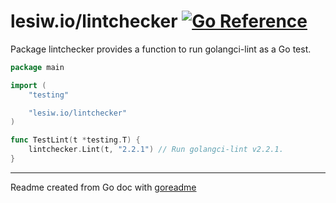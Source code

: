 # lesiw.io/lintchecker [![Go Reference](https://pkg.go.dev/badge/lesiw.io/lintchecker.svg)](https://pkg.go.dev/lesiw.io/lintchecker)

Package lintchecker provides a function to run golangci-lint as a Go test.

```go
package main

import (
    "testing"

    "lesiw.io/lintchecker"
)

func TestLint(t *testing.T) {
    lintchecker.Lint(t, "2.2.1") // Run golangci-lint v2.2.1.
}
```

---
Readme created from Go doc with [goreadme](https://github.com/posener/goreadme)
